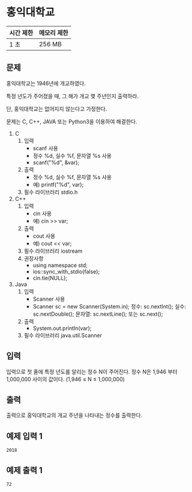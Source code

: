 # 홍익대학교

 

| 시간 제한 | 메모리 제한 |
| :-------- | :---------- |
| 1 초      | 256 MB      |



## 문제

홍익대학교는 1946년에 개교하였다.

특정 년도가 주어졌을 때, 그 해가 개교 몇 주년인지 출력하라.

단, 홍익대학교는 없어지지 않는다고 가정한다.

문제는 C, C++, JAVA 또는 Python3을 이용하여 해결한다.

1. C
   1. 입력
      - scanf 사용
      - 정수 %d, 실수 %f, 문자열 %s 사용
      - scanf("%d", &var);
   2. 출력
      - 정수 %d, 실수 %f, 문자열 %s 사용
      - 예) printf("%d", var);
   3. 필수 라이브러리 stdio.h
2. C++
   1. 입력
      - cin 사용
      - 예) cin >> var;
   2. 출력
      - cout 사용
      - 예) cout << var;
   3. 필수 라이브러리 iostream
   4. 권장사항
      - using namespace std;
      - ios::sync_with_stdio(false);
      - cin.tie(NULL);
3. Java
   1. 입력
      - Scanner 사용
      - Scanner sc = new Scanner(System.in);
        정수: sc.nextInt(); 실수: sc.nextDouble(); 문자열: sc.nextLine(); 또는 sc.next();
   2. 출력
      - System.out.println(var);
   3. 필수 라이브러리 java.util.Scanner



## 입력

입력으로 첫 줄에 특정 년도를 알리는 정수 N이 주어진다. 정수 N은 1,946 부터 1,000,000 사이의 값이다. (1,946 ≤  N ≤  1,000,000)



## 출력

출력으로 홍익대학교의 개교 주년을 나타내는 정수를 출력한다.



## 예제 입력 1

```
2018
```



## 예제 출력 1

```
72
```